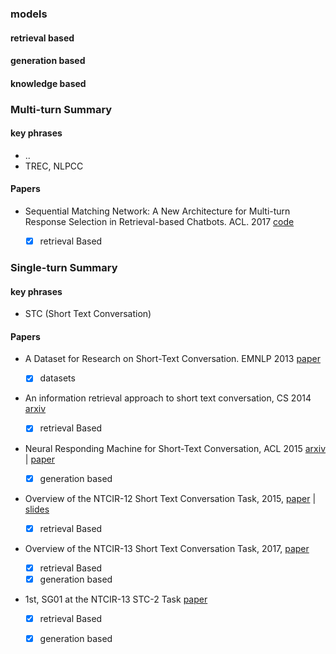 ### models

#### retrieval based

#### generation based

#### knowledge based

### Multi-turn Summary

#### key phrases

- ..
- TREC, NLPCC

#### Papers

+ Sequential Matching Network: A New Architecture for Multi-turn Response Selection in Retrieval-based Chatbots. ACL. 2017 [code](https://github.com/MarkWuNLP/MultiTurnResponseSelection)
  + [x] retrieval Based



### Single-turn Summary

#### key phrases

- STC (Short Text Conversation)

#### Papers

+ A Dataset for Research on Short-Text Conversation. EMNLP 2013 [paper](http://www.hangli-hl.com/recent-publications.html)
  - [x] datasets
+ An information retrieval approach to short text conversation, CS 2014 [arxiv](https://arxiv.org/abs/1408.6988)
  - [x] retrieval Based
+ Neural Responding Machine for Short-Text Conversation, ACL 2015 [arxiv](https://arxiv.org/abs/1503.02364) | [paper](http://anthology.aclweb.org/P/P15/P15-1152.pdf)
  - [x] generation based
+ Overview of the NTCIR-12 Short Text Conversation Task, 2015, [paper](http://research.nii.ac.jp/ntcir/workshop/OnlineProceedings12/pdf/ntcir/OVERVIEW/01-NTCIR12-OV-STC-ShangL.pdf) | [slides](http://research.nii.ac.jp/ntcir/workshop/OnlineProceedings12/pdf/ntcir/OVERVIEW/01-NTCIR12-OV-STC-ShangL_slides.pdf)
  - [x] retrieval Based
+ Overview of the NTCIR-13 Short Text Conversation Task, 2017, [paper](http://research.nii.ac.jp/ntcir/workshop/OnlineProceedings13/pdf/ntcir/01-NTCIR13-OV-STC-ShangL.pdf)

  - [x] retrieval Based
  - [x] generation based
+ 1st, SG01 at the NTCIR-13 STC-2 Task [paper](https://pdfs.semanticscholar.org/27db/6405eb83709918d75b87fe80ba5acc36277f.pdf)
  - [x] retrieval Based
  - [x] generation based

